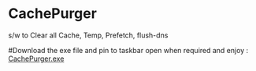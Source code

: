 # CachePurger
 s/w to Clear all Cache, Temp, Prefetch, flush-dns 

#Download the exe file and pin to taskbar open when required and enjoy :
[CachePurger.exe](https://github.com/Dev-ShivaPrasad/CachePurger/blob/main/output/CachePurger.exe)
